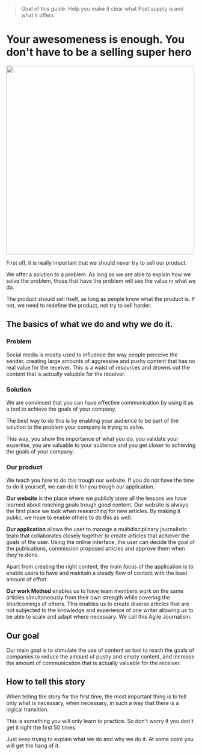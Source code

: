 > Goal of this guide: Help you make it clear what Post.supply is and what it offers

# Your awesomeness is enough. You don't have to be a selling super hero
<img src="http://66.media.tumblr.com/da6ec2c2cb443e8e7d1ade9eb220c86d/tumblr_nvls4ybWUo1sxfvy5o1_400.gif" width="500px">

First off, it is really important that we should never try to sell our product.

We offer a solution to a problem. As long as we are able to explain how we solve the problem, those that have the problem will see the value in what we do.

The product should sell itself, as long as people know what the product is. If not, we need to redefine the product, not try to sell harder.

## The basics of what we do and why we do it.


### Problem

Social media is mostly used to influence the way people perceive the sender, creating large amounts of aggressive and pushy content that has no real value for the receiver. This is a waist of resources and drowns out the content that is actually valuable for the receiver.

### Solution

We are convinced that you can have effective communication by using it as a tool to achieve the goals of your company.

The best way to do this is by enabling your audience to be part of the solution to the problem your company is trying to solve.

This way, you show the importance of what you do, you validate your expertise, you are valuable to your audience and you get closer to achieving the goals of your company.

### Our product

We teach you how to do this trough our website. If you do not have the time to do it yourself, we can do it for you trough our application.

**Our website** is the place where we publicly store all the lessons we have learned about reaching goals trough good content. Our website is always the first place we look when researching for new articles. By making it public, we hope to enable others to do this as well.

**Our application** allows the user to manage a multidisciplinary journalistic team that collaborates closely together to create articles that achiever the goals of the user. Using the online interface, the user can decide the goal of the publications, commission proposed articles and approve them when they're done.

Apart from creating the right content, the main focus of the application is to enable users to have and maintain a steady flow of content with the least amount of effort.

**Our work Method** enables us to have team members work on the same articles simultaneously from their own strength while covering the shortcomings of others. This enables us to create diverse articles that are not subjected to the knowledge and experience of one writer allowing us to be able to scale and adapt where necessary. We call this Agile Journalism.

## Our goal

Our main goal is to stimulate the use of content as tool to reach the goals of companies to reduce the amount of pushy and empty content, and increase the amount of communication that is actually valuable for the receiver.

## How to tell this story

When telling the story for the first time, the most important thing is to tell only what is necessary, when necessary, in such a way that there is a logical transition.

 This is something you will only learn to practice. So don't worry if you don't get it right the first 50 times.

 Just keep trying to explain what we do and why we do it. At some point you will get the hang of it.
